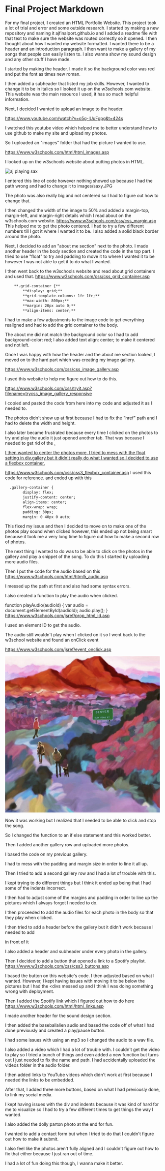 # Final Project Markdown
For my final project, I created an HTML Portfolio Website. This project took a lot of trial and error and some outside research. 
I started by making a new repository and naming it ajfinalport.github.io and I added a readme file with that text to make sure the website was routed correctly so it opened. 
I then thought about how I wanted my website formatted. I wanted there to be a header and an introduction paragraph. I then want to make a gallery of my songs that people can easily listen to. 
I also wanna show my sound design and any other stuff I have made. 

I started by making the header. I made it so the background color was red and put the font as times new roman. 

I then added a subheader that listed my job skills. However, I wanted to change it to be in italics so I looked it up on the w3schools.com website. This website was the main resource I used, it has so much helpful information. 

Next, I decided I wanted to upload an image to the header. 

https://www.youtube.com/watch?v=o5g-lUuFgpg&t=424s

I watched this youtube video which helped me to better understand how to use github to make my site and upload my photos. 

So I uploaded an "images" folder that had the picture I wanted to use. 

https://www.w3schools.com/html/html_images.asp

I looked up on the w3schools website about putting photos in HTML. 

<img src="saxy.JPG" alt="aj playing sax">

I entered this line of code however nothing showed up because I had the path wrong and had to change it to images/saxy.JPG

The photo was also really big and not centered so I had to figure out how to change that. 

I then changed the width of the image to 50% and added a margin-top, margin-left, and margin-right details which I read about on the w3schools.com website. https://www.w3schools.com/css/css_margin.asp
This helped me to get the photo centered. I had to try a few different numbers till I got it where I wanted it to be. I also added a solid black border around the photo.

Next, I decided to add an "about me section" next to the photo. I made another header in the body section and created the code in the top part. I tried to use "float" to try and padding to move it to where I wanted it to be however I was not able to get it to do what I wanted. 

I then went back to the w3schools website and read about grid containers and used that. https://www.w3schools.com/css/css_grid_container.asp 
      
        **.grid-container {**
            **display: grid;**
            **grid-template-columns: 1fr 1fr;**
            **max-width: 800px;**
            **margin: 20px auto 0;**
            **align-items: center;**

I had to make a few adjustments to the image code to get everything realigned and had to add the grid container to the body. 

The about me did not match the background color so I had to add
background-color: red;
I also added text align: center; to make it centered and not left. 

Once I was happy with how the header and the about me section looked, I moved on to the hard part which was creating my image gallery. 

https://www.w3schools.com/css/css_image_gallery.asp

I used this website to help me figure out how to do this. 

https://www.w3schools.com/css/tryit.asp?filename=trycss_image_gallery_responsive

I copied and pasted the code from here into my code and adjusted it as I needed to. 

The photos didn't show up at first because I had to fix the "href" path and I had to delete the width and height. 

I also later became frustrated because every time I clicked on the photos to try and play the audio it just opened another tab. That was because I needed to get rid of the <a target="_blank" href="doubletakes.png">. 

I then wanted to center the photos more. I tried to mess with the float setting in div.gallery but it didn't really do what I wanted so I decided to use a flexbox container. 

https://www.w3schools.com/css/css3_flexbox_container.asp I used this code for reference. and ended up with this 

      .gallery-container {
            display: flex;
            justify-content: center;
            align-items: center;
            flex-wrap: wrap;
            padding: 30px; 
            margin: 0 40px 0 auto; 

This fixed my issue and then I decided to move on to make one of the photos play sound when clicked however, this ended up not being smart because it took me a very long time to figure out how to make a second row of photos. 

The next thing I wanted to do was to be able to click on the photos in the gallery and play a snippet of the song. To do this I started by uploading more audio files.

Then I put the code for the audio based on this https://www.w3schools.com/html/html5_audio.asp

I messed up the path at first and also had some syntax errors. 

I also created a function to play the audio when clicked. 

function playAudio(audioId) {
            var audio = document.getElementById(audioId);
            audio.play();
        }
https://www.w3schools.com/jsref/prop_html_id.asp

I used an element ID to get the audio. 

The audio still wouldn't play when I clicked on it so I went back to the w3school website and found an onClick event 

https://www.w3schools.com/jsref/event_onclick.asp

<img src="images/gallery/denver.png" alt="Denver" onclick="playAudio('denveraudio')">

Now it was working but I realized that I needed to be able to click and stop the song. 

So I changed the function to an if else statement and this worked better. 

Then I added another gallery row and uploaded more photos. 

I based the code on my previous gallery. 

I had to mess with the padding and margin size in order to line it all up. 

Then I tried to add a second gallery row and I had a lot of trouble with this. 

I kept trying to do different things but I think it ended up being that I had some of the indents incorrect. 

I then had to adjust some of the margins and padding in order to line up the pictures which I always forgot I needed to do. 

I then proceeded to add the audio files for each photo in the body so that they play when clicked. 

I then tried to add a header before the gallery but it didn't work because I needed to add <div class="gallery-header"> in front of it

I also added a header and subheader under every photo in the gallery. 

Then I decided to add a button that opened a link to a Spotify playlist. https://www.w3schools.com/css/css3_buttons.asp

I based the button on this website's code. I then adjusted based on what I wanted. However, I kept having issues with moving it to be below the pictures but I had the <divs messed up and I think I was doing something wrong with deployment.

Then I added the Spotify link which I figured out how to do here https://www.w3schools.com/html/html_links.asp

I made another header for the sound design section. 

I then added the baseballalien audio and based the code off of what I had done previously and created a play/pause button. 

I had some issues with using an mp3 so I changed the audio to a wav file. 

I also added a video which I had a lot of trouble with. I couldn't get the video to play so I tried a bunch of things and even added a new function but 
turns out I just needed to fix the name and path. I had accidentally uploaded the videos folder in the audio folder. 

I then added links to YouTube videos which didn't work at first because I needed the links to be embedded. 

After that, I added three more buttons, based on what I had previously done, to link my social media. 

I kept having issues with the div and indents because it was kind of hard for me to visualize so I had to try a few different times to get things the way I wanted.

I also added the dolly parton photo at the end for fun. 

I wanted to add a contact form but when I tried to do that I couldn't figure out how to make it submit. 

I also feel like the photos aren't fully aligned and I couldn't figure out how to fix that either because I just ran out of time. 

I had a lot of fun doing this though, I wanna make it better. 










        







      









